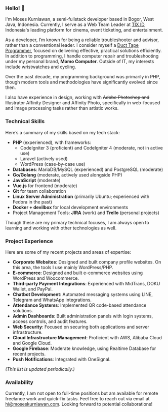 ### Hello! 👋

I'm Moses Kurniawan, a semi-fullstack developer based in Bogor, West Java, Indonesia. Currently, I serve as a Web Team Leader at [TIX ID](https://www.tix.id), Indonesia's leading platform for cinema, event ticketing, and entertainment.

As a developer, I’m known for being a reliable troubleshooter and advisor, rather than a conventional leader. I consider myself a [Duct Tape Programmer](https://www.joelonsoftware.com/2009/09/23/the-duct-tape-programmer/), focused on delivering effective, practical solutions efficiently. In addition to programming, I handle computer repair and troubleshooting under my personal brand, **Momo Computer**. Outside of IT, my interests include wristwatches and cycling.

Over the past decade, my programming background was primarily in PHP, though modern tools and methodologies have significantly evolved since then.

I also have experience in design, working with ~~Adobe Photoshop and Illustrator~~ Affinity Designer and Affinity Photo, specifically in web-focused and image processing tasks rather than artistic works.

### Technical Skills

Here’s a summary of my skills based on my tech stack:

- **PHP** (experienced), with frameworks:
  - CodeIgniter 3 (proficient) and CodeIgniter 4 (moderate, not in active use)
  - Laravel (actively used)
  - WordPress (case-by-case use)
- **Databases**: MariaDB/MySQL (experienced) and PostgreSQL (moderate)
- **Go/Golang** (moderate, actively used alongside PHP)
- **JavaScript** (moderate)
- **Vue.js** for frontend (moderate)
- **Git** for team collaboration
- **Linux Server Administration** (primarily Ubuntu; experienced with Fedora in the past)
- **Docker + devilbox** for local development environments
- Project Management Tools: **JIRA** (work) and **Trello** (personal projects)

Though these are my primary technical focuses, I am always open to learning and working with other technologies as well.

### Project Experience

Here are some of my recent projects and areas of expertise:

- **Corporate Websites**: Designed and built company profile websites. On this area, the tools I use mainly WordPress/PHP.
- **E-commerce**: Designed and built e-commerce websites using WordPress and Woocommerce.
- **Third-party Payment Integrations**: Experienced with MidTrans, DOKU Wallet, and PayPal.
- **Chatbot Development**: Automated messaging systems using LINE, Telegram and WhatsApp integrations.
- **Attendance Systems**: Implemented QR code-based attendance solutions.
- **Admin Dashboards**: Built administration panels with login systems, access controls, and audit features.
- **Web Security**: Focused on securing both applications and server infrastructure.
- **Cloud Infrastructure Management**: Proficient with AWS, Alibaba Cloud and Google Cloud.
- **Google Firebase**: Moderate knowledge, using Realtime Database for recent projects.
- **Push Notifications**: Integrated with OneSignal.

_(This list is updated periodically.)_

### Availability

Currently, I am not open to full-time positions but am available for remote freelance work and quick-fix tasks. Feel free to reach out via email at [hi@moseskurniawan.com](mailto:hi@moseskurniawan.com). Looking forward to potential collaborations!
